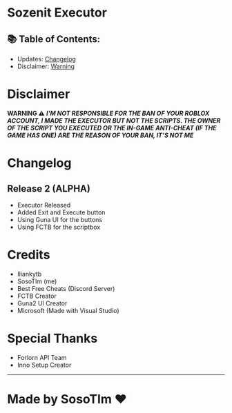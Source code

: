 # Sozenit Executor

## 📚 Table of Contents:
- Updates: [Changelog](#Changelog)
- Disclaimer: [Warning](#Disclaimer)

# Disclaimer
**WARNING ⚠**
***__I'M NOT RESPONSIBLE FOR THE BAN OF YOUR ROBLOX ACCOUNT, I MADE THE EXECUTOR BUT NOT THE SCRIPTS. THE OWNER OF THE SCRIPT YOU EXECUTED OR THE IN-GAME ANTI-CHEAT (IF THE GAME HAS ONE) ARE THE REASON OF YOUR BAN, IT'S NOT ME__***

# Changelog
## Release 2 (ALPHA)
- Executor Released
- Added Exit and Execute button
- Using Guna UI for the buttons
- Using FCTB for the scriptbox

# Credits
- Iliankytb
- SosoTlm (me)
- Best Free Cheats (Discord Server)
- FCTB Creator
- Guna2 UI Creator
- Microsoft (Made with Visual Studio)

# Special Thanks
- Forlorn API Team
- Inno Setup Creator

---
# Made by SosoTlm ❤
